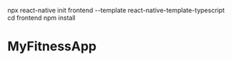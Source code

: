 npx react-native init frontend --template react-native-template-typescript
cd frontend
npm install
# MyFitnessApp